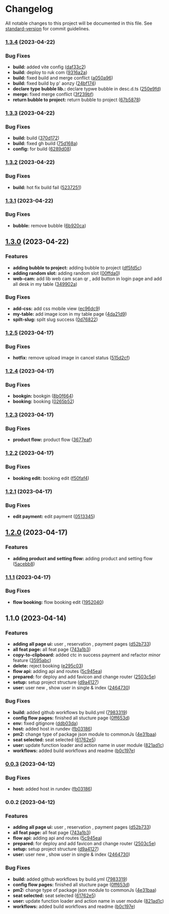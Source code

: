 # Changelog

All notable changes to this project will be documented in this file. See [standard-version](https://github.com/conventional-changelog/standard-version) for commit guidelines.

### [1.3.4](https://github.com/Tweed-tech/com-edu-reuion-dashboard/compare/1.3.3...1.3.4) (2023-04-22)


### Bug Fixes

* **build:** added vite config ([daf33c2](https://github.com/Tweed-tech/com-edu-reuion-dashboard/commit/daf33c29727185976a3df3f7baf0c16df27a4117))
* **build:** deploy to ruk com ([9316a2a](https://github.com/Tweed-tech/com-edu-reuion-dashboard/commit/9316a2a473e6f1c348143ed450869df5aec087ff))
* **build:** fixed build and merge conflict ([a050a96](https://github.com/Tweed-tech/com-edu-reuion-dashboard/commit/a050a96df59ec180b587da1eefbdc34b456e9273))
* **build:** fixed build by p' aonzy ([24bf174](https://github.com/Tweed-tech/com-edu-reuion-dashboard/commit/24bf174d1f33dfcb7a244e31a1da1de5d61276f6))
* **declare type bubble lib.:** declare typwe bubble in desc.d.ts ([250e9fd](https://github.com/Tweed-tech/com-edu-reuion-dashboard/commit/250e9fd55362b3c258f505960d5d9e9b1b08a3bf))
* **merge:** fixed merge conflict ([3f239bf](https://github.com/Tweed-tech/com-edu-reuion-dashboard/commit/3f239bfb4bde5195dfe183ffb51c0eef3a68f1ee))
* **return bubble to project:** return bubble to project ([67b5878](https://github.com/Tweed-tech/com-edu-reuion-dashboard/commit/67b5878cc319844d2a68787041d5977dfe915e9e))

### [1.3.3](https://github.com/Tweed-tech/com-edu-reuion-dashboard/compare/1.3.2...1.3.3) (2023-04-22)


### Bug Fixes

* **build:** build ([370d172](https://github.com/Tweed-tech/com-edu-reuion-dashboard/commit/370d172f557234f7a457439dacf4f6721e640faa))
* **build:** fixed gh build ([75d168a](https://github.com/Tweed-tech/com-edu-reuion-dashboard/commit/75d168a1f87a2d878bfc5003af1c137536a12825))
* **config:** for build ([6289d08](https://github.com/Tweed-tech/com-edu-reuion-dashboard/commit/6289d08650c3250ce98b527fd767920421a9a9bb))

### [1.3.2](https://github.com/Tweed-tech/com-edu-reuion-dashboard/compare/1.3.1...1.3.2) (2023-04-22)


### Bug Fixes

* **build:** hot fix build fail ([5237251](https://github.com/Tweed-tech/com-edu-reuion-dashboard/commit/5237251f631f31fdde46f858f1af80d87414388a))

### [1.3.1](https://github.com/Tweed-tech/com-edu-reuion-dashboard/compare/1.3.0...1.3.1) (2023-04-22)


### Bug Fixes

* **bubble:** remove bubble ([6b920ca](https://github.com/Tweed-tech/com-edu-reuion-dashboard/commit/6b920ca4b3a1cedda60009dfe16e60b7240a90a1))

## [1.3.0](https://github.com/Tweed-tech/com-edu-reuion-dashboard/compare/1.2.5...1.3.0) (2023-04-22)


### Features

* **adding bubble to project:** adding bubble to project ([df5fd5c](https://github.com/Tweed-tech/com-edu-reuion-dashboard/commit/df5fd5c2d4c5a08229c06928420f4d2f20a00148))
* **adding random slot:** adding random slot ([00ffda0](https://github.com/Tweed-tech/com-edu-reuion-dashboard/commit/00ffda0e70ba6a64acb22562fbae2fb7148090ad))
* **web-cam:** add lib web cam scan qr , add button in login page and add all desk in my table ([349902a](https://github.com/Tweed-tech/com-edu-reuion-dashboard/commit/349902aa6560de80b5831d3bbb5d2bcbe512c94f))


### Bug Fixes

* **add-css:** add css mobile view ([ec96dc9](https://github.com/Tweed-tech/com-edu-reuion-dashboard/commit/ec96dc9f08c80da14041f83da4108b5065a9f3ee))
* **my-table:** add image icon in my table page ([4da21d9](https://github.com/Tweed-tech/com-edu-reuion-dashboard/commit/4da21d96c2b646cc3fa94047abf4422f1029d15c))
* **spilt-slug:** spilt slug success ([0d76822](https://github.com/Tweed-tech/com-edu-reuion-dashboard/commit/0d76822c007c08e70c3ad5d5d5a51a942333d015))

### [1.2.5](https://github.com/Tweed-tech/com-edu-reuion-dashboard/compare/1.2.4...1.2.5) (2023-04-17)


### Bug Fixes

* **hotfix:** remove upload image in cancel status ([515d2cf](https://github.com/Tweed-tech/com-edu-reuion-dashboard/commit/515d2cf66fb813019b74564a131ef817040e522b))

### [1.2.4](https://github.com/Tweed-tech/com-edu-reuion-dashboard/compare/1.2.3...1.2.4) (2023-04-17)


### Bug Fixes

* **bookgin:** bookgin ([8b0f664](https://github.com/Tweed-tech/com-edu-reuion-dashboard/commit/8b0f6645a4978f9ff160e38a75d72391a51d80e5))
* **booking:** booking ([0265b52](https://github.com/Tweed-tech/com-edu-reuion-dashboard/commit/0265b52aa07df19376080146b7cfcc63e0942ac0))

### [1.2.3](https://github.com/Tweed-tech/com-edu-reuion-dashboard/compare/1.2.2...1.2.3) (2023-04-17)


### Bug Fixes

* **product flow:** product flow ([3677eaf](https://github.com/Tweed-tech/com-edu-reuion-dashboard/commit/3677eaf2a67a702ee4f6f9645dfd6dcc584a5d3e))

### [1.2.2](https://github.com/Tweed-tech/com-edu-reuion-dashboard/compare/1.2.1...1.2.2) (2023-04-17)


### Bug Fixes

* **booking edit:** booking edit ([f50faf4](https://github.com/Tweed-tech/com-edu-reuion-dashboard/commit/f50faf42235fe07c1e336645397f573edaba6f6f))

### [1.2.1](https://github.com/Tweed-tech/com-edu-reuion-dashboard/compare/1.2.0...1.2.1) (2023-04-17)


### Bug Fixes

* **edit payment:** edit payment ([0513345](https://github.com/Tweed-tech/com-edu-reuion-dashboard/commit/051334585f791183ba2af78164eac3d77c46d2af))

## [1.2.0](https://github.com/Tweed-tech/com-edu-reuion-dashboard/compare/1.1.1...1.2.0) (2023-04-17)


### Features

* **adding product and setting flow:** adding product and setting flow ([5acebb8](https://github.com/Tweed-tech/com-edu-reuion-dashboard/commit/5acebb8750274f9a29cac64e1c55e41dccfcab02))

### [1.1.1](https://github.com/Tweed-tech/com-edu-reuion-dashboard/compare/v1.1.0...v1.1.1) (2023-04-17)


### Bug Fixes

* **flow booking:** flow booking edit ([1952040](https://github.com/Tweed-tech/com-edu-reuion-dashboard/commit/1952040c75be1291293408b0928b8fdd8571d78e))

## 1.1.0 (2023-04-14)


### Features

* **adding all page ui:** user , reservation , payment pages ([d52b733](https://github.com/Tweed-tech/com-edu-reuion-dashboard/commit/d52b7330f85f58efbd2b391cac1e53a69a660d28))
* **all feat page:** all feat page ([743a1b3](https://github.com/Tweed-tech/com-edu-reuion-dashboard/commit/743a1b332f4f12cd7f35b25ba1c56fd41cc1efe7))
* **copy-to-clipboard:** added ctc in success payment and refactor minor feature ([3595abc](https://github.com/Tweed-tech/com-edu-reuion-dashboard/commit/3595abc15582b857c885caefaa015103827b32d0))
* **delete:** reject booking ([e295c03](https://github.com/Tweed-tech/com-edu-reuion-dashboard/commit/e295c0351fce8674176e6230107e6f31cb0edb9b))
* **flow api:** adding api and routes ([5c945ea](https://github.com/Tweed-tech/com-edu-reuion-dashboard/commit/5c945ea0d1529f419979ed8a439920750e93b03f))
* **prepared:** for deploy and add favicon and change router ([2503c5e](https://github.com/Tweed-tech/com-edu-reuion-dashboard/commit/2503c5eeb2af3dbc888251439ea15f5c334fc24b))
* **setup:** setup project structure ([d9a4127](https://github.com/Tweed-tech/com-edu-reuion-dashboard/commit/d9a41274fbb3eea7cf9d98fb45ab7f9558d190a0))
* **user:** user new , show user in single & index ([2464730](https://github.com/Tweed-tech/com-edu-reuion-dashboard/commit/2464730585c04c4a24a0922ff10c96a22ec0dcdb))


### Bug Fixes

* **build:** added github workflows by build.yml ([7983319](https://github.com/Tweed-tech/com-edu-reuion-dashboard/commit/7983319533755f827edf4b50d119f374d078bbdf))
* **config flow pages:** finished all stucture page ([0ff653d](https://github.com/Tweed-tech/com-edu-reuion-dashboard/commit/0ff653de60f9c5d669187216fa9105d729634883))
* **env:** fixed gitignore ([ddb03da](https://github.com/Tweed-tech/com-edu-reuion-dashboard/commit/ddb03dad0a0f260c270d8923ce35eb6bba32f193))
* **host:** added host in rundev ([fb03186](https://github.com/Tweed-tech/com-edu-reuion-dashboard/commit/fb0318601a335f23f10e345b79126aa2a93b7820))
* **pm2:** change type of package json module to commonJs ([4e31baa](https://github.com/Tweed-tech/com-edu-reuion-dashboard/commit/4e31baa7bd896d295c5a5100fe92bb6a63fda28d))
* **seat selected:** seat selected ([61762e5](https://github.com/Tweed-tech/com-edu-reuion-dashboard/commit/61762e5ed0a82351814dfe6780ebd87756527f5c))
* **user:** update function loader and action name in user module ([821ad1c](https://github.com/Tweed-tech/com-edu-reuion-dashboard/commit/821ad1c661f5bd2ffa14f8955147387dc4c06e2a))
* **workflows:** added build workflows and readme ([b0c197e](https://github.com/Tweed-tech/com-edu-reuion-dashboard/commit/b0c197e9120d8039ee6e809c24a46a87c4faabdf))

### [0.0.3](https://github.com/Tweed-tech/com-edu-reuion-dashboard/compare/0.0.2...0.0.3) (2023-04-12)


### Bug Fixes

* **host:** added host in rundev ([fb03186](https://github.com/Tweed-tech/com-edu-reuion-dashboard/commit/fb0318601a335f23f10e345b79126aa2a93b7820))

### 0.0.2 (2023-04-12)


### Features

* **adding all page ui:** user , reservation , payment pages ([d52b733](https://github.com/Tweed-tech/com-edu-reuion-dashboard/commit/d52b7330f85f58efbd2b391cac1e53a69a660d28))
* **all feat page:** all feat page ([743a1b3](https://github.com/Tweed-tech/com-edu-reuion-dashboard/commit/743a1b332f4f12cd7f35b25ba1c56fd41cc1efe7))
* **flow api:** adding api and routes ([5c945ea](https://github.com/Tweed-tech/com-edu-reuion-dashboard/commit/5c945ea0d1529f419979ed8a439920750e93b03f))
* **prepared:** for deploy and add favicon and change router ([2503c5e](https://github.com/Tweed-tech/com-edu-reuion-dashboard/commit/2503c5eeb2af3dbc888251439ea15f5c334fc24b))
* **setup:** setup project structure ([d9a4127](https://github.com/Tweed-tech/com-edu-reuion-dashboard/commit/d9a41274fbb3eea7cf9d98fb45ab7f9558d190a0))
* **user:** user new , show user in single & index ([2464730](https://github.com/Tweed-tech/com-edu-reuion-dashboard/commit/2464730585c04c4a24a0922ff10c96a22ec0dcdb))


### Bug Fixes

* **build:** added github workflows by build.yml ([7983319](https://github.com/Tweed-tech/com-edu-reuion-dashboard/commit/7983319533755f827edf4b50d119f374d078bbdf))
* **config flow pages:** finished all stucture page ([0ff653d](https://github.com/Tweed-tech/com-edu-reuion-dashboard/commit/0ff653de60f9c5d669187216fa9105d729634883))
* **pm2:** change type of package json module to commonJs ([4e31baa](https://github.com/Tweed-tech/com-edu-reuion-dashboard/commit/4e31baa7bd896d295c5a5100fe92bb6a63fda28d))
* **seat selected:** seat selected ([61762e5](https://github.com/Tweed-tech/com-edu-reuion-dashboard/commit/61762e5ed0a82351814dfe6780ebd87756527f5c))
* **user:** update function loader and action name in user module ([821ad1c](https://github.com/Tweed-tech/com-edu-reuion-dashboard/commit/821ad1c661f5bd2ffa14f8955147387dc4c06e2a))
* **workflows:** added build workflows and readme ([b0c197e](https://github.com/Tweed-tech/com-edu-reuion-dashboard/commit/b0c197e9120d8039ee6e809c24a46a87c4faabdf))
